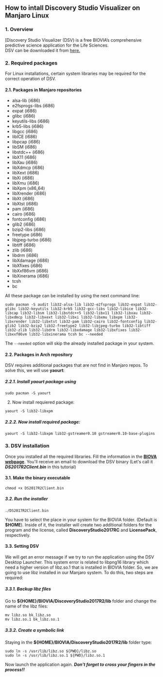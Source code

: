 ## How to intall Discovery Studio Visualizer on Manjaro Linux

### 1. Overview  

[Discovery Studio Visualizer (DSV) is a free BIOVIA’s comprehensive predictive science application for the Life Sciences.  
DSV can be downloaded it from [here.](http://accelrys.com/products/collaborative-science/biovia-discovery-studio/visualization-download.php)  



### 2. Required packages
For Linux installations, certain system libraries may be required for the correct operation of DSV.  

#### 2.1. Packages in Manjaro repositories
* alsa-lib (i686)
* e2fsprogs-libs (i686)
* expat (i686)
* glibc (i686)
* keyutils-libs (i686)
* krb5-libs (i686)
* libgcc (i686)
* libICE (i686)
* libpcap (i686)
* libSM (i686)
* libstdc++ (i686)
* libX11 (i686)
* libXau (i686)
* libXdmcp (i686)
* libXext (i686)
* libXi (i686)
* libXmu (i686)
* libXpm (x86_64)
* libXrender (i686)
* libXt (i686)
* libXtst (i686)
* pam (i686)
* cairo (i686)
* fontconfig (i686)
* glib2 (i686)
* bzip2-libs (i686)
* freetype (i686)
* libjpeg-turbo (i686)
* libtiff (i686)
* zlib (i686)
* libdrm (i686)
* libXdamage (i686)
* libXfixes (i686)
* libXxf86vm (i686)
* libXinerama (i686)
* tcsh
* bc

All these package can be installed by using the next command line:


```
sudo pacman -S audit lib32-alsa-lib lib32-e2fsprogs lib32-expat lib32-glibc lib32-keyutils lib32-krb5 lib32-gcc-libs lib32-libice lib32-libcap lib32-libsm lib32-libstdc++5 lib32-libx11 lib32-libxau lib32-libxdmcp lib32-libxext lib32-libxi lib32-libxmu libxpm lib32-libxrender lib32-libxtst lib32-pam lib32-cairo lib32-fontconfig lib32-glib2 lib32-bzip2 lib32-freetype2 lib32-libjpeg-turbo lib32-libtiff lib32-zlib lib32-libdrm lib32-libxdamage lib32-libxfixes lib32-libxxf86vm lib32-libxinerama tcsh bc --needed

```

The `--needed` option will skip the already installed package in your system.  



#### 2.2. Packages in Arch repository

DSV requires additional packages that are not find in Manjaro repos. To solve this, we will use **yaourt**:

##### 2.2.1. Install yaourt package using
```
sudo pacman -S yaourt 
```
2. Now install requiered package:

```
yaourt -S lib32-libxpm 

```
##### 2.2.2. Now install required package:

```
yaourt -S lib32-libxpm lib32-gstreamer0.10 gstreamer0.10-base-plugins

```
### 3. DSV installation
Once you installed all the required libraries.  Fill the information in the [**BIOVA webpage**](http://accelrys.com/products/collaborative-science/biovia-discovery-studio/visualization-download.php). You'll receive an email to download the DSV binary (Let's call it **_DS2017R2Client.bin_** in this tutorial)
#### 3.1. Make the binary executable
```
chmod +x DS2017R2Client.bin
```
##### 3.2. Run the installer
```
./DS2017R2Client.bin
```
You have to select the place in your system for the BIOVIA folder. (Default is **$HOME**). Inside of it, the installer will create two additional folders for the program and the license, called **DiscoveryStudio2017RC** and **LicensePack**, respectively.

#### 3.3. Setting DSV
We will get an error message if we try to run the application using the DSV Desktop Launcher. This system error is related to libpng16 library which need a higher version of libz.so.1 that is installed in BIOVIA folder. So, we are going to use libz installed in our Manjaro system. To do this, two steps are required:  


##### 3.3.1. Backup libz files
Go to **${HOME}/BIOVIA/DiscoveryStudio2017R2/lib** folder and change the name of the libz files:

```
mv libz.so bk_libz.so
mv libz.so.1 bk_libz.so.1

```
##### 3.3.2. Create a symbolic link
Staying in the **${HOME}/BIOVIA/DiscoveryStudio2017R2/lib** folder type:

```
sudo ln -s /usr/lib/libz.so ${PWD}/libz.so
sudo ln -s /usr/lib/libz.so.1 ${PWD}/libz.so.1

```

Now launch the application again.  **_Don't forget to cross your fingers in the process!!_**
